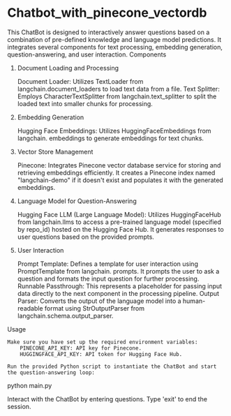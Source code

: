 # Chatbot_with_pinecone_vectordb
This ChatBot is designed to interactively answer questions based on a combination of pre-defined knowledge and language model predictions. It integrates several components for text processing, embedding generation, question-answering, and user interaction.
Components
1. Document Loading and Processing

    Document Loader: Utilizes TextLoader from langchain.document_loaders to load text data from a file.
    Text Splitter: Employs CharacterTextSplitter from langchain.text_splitter to split the loaded text into smaller chunks for processing.

2. Embedding Generation

    Hugging Face Embeddings: Utilizes HuggingFaceEmbeddings from langchain. embeddings to generate embeddings for text chunks.

3. Vector Store Management

    Pinecone: Integrates Pinecone vector database service for storing and retrieving embeddings efficiently. It creates a Pinecone index named "langchain-demo" if it doesn't exist and populates it with the generated embeddings.

4. Language Model for Question-Answering

    Hugging Face LLM (Large Language Model): Utilizes HuggingFaceHub from langchain.llms to access a pre-trained language model (specified by repo_id) hosted on the Hugging Face Hub. It generates responses to user questions based on the provided prompts.

5. User Interaction

    Prompt Template: Defines a template for user interaction using PromptTemplate from langchain. prompts. It prompts the user to ask a question and formats the input question for further processing.
    Runnable Passthrough: This represents a placeholder for passing input data directly to the next component in the processing pipeline.
    Output Parser: Converts the output of the language model into a human-readable format using StrOutputParser from langchain.schema.output_parser.

Usage

    Make sure you have set up the required environment variables:
        PINECONE_API_KEY: API key for Pinecone.
        HUGGINGFACE_API_KEY: API token for Hugging Face Hub.

    Run the provided Python script to instantiate the ChatBot and start the question-answering loop:

python main.py

Interact with the ChatBot by entering questions. Type 'exit' to end the session.
